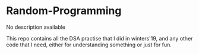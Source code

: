 # Random-Programming

No description available

This repo contains all the DSA practise that I did in winters'19, and any other code that I need, either for understanding something or just for fun.
